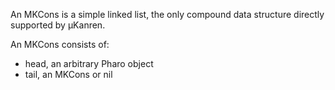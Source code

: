 An MKCons is a simple linked list, the only compound data structure directly supported by µKanren.

An MKCons consists of:
  - head, an arbitrary Pharo object
  - tail, an MKCons or nil
 
